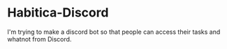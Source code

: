 # Habitica-Discord
I'm trying to make a discord bot so that people can access their tasks and whatnot from Discord.
